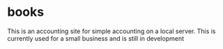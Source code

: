 # books
This is an accounting site for simple accounting on a local server. This is currently used for a small business and is still in development
